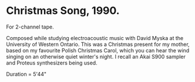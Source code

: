 # Christmas Song, 1990.

For 2-channel tape.

Composed while studying electroacoustic music with David Myska at the University of Western Ontario. This was a Christmas present for my mother, based on my favourite Polish Christmas Carol, which you can hear the wind singing on an otherwise quiet winter's night. I recall an Akai S900 sampler and Proteus synthesizers being used.

Duration = 5'44"